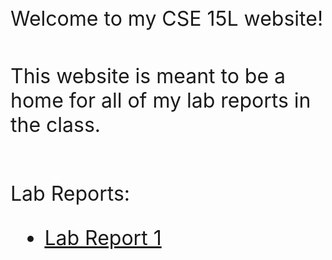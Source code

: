 &nbsp;
<p>
<font size="6"> Welcome to my CSE 15L website!  

<br>This website is meant to be a home for all of my lab reports in the class.

<br>Lab Reports: 
 * [Lab Report 1](https://prashasthk.github.io/cse15l-lab-reports/lab-report-1-week-2.html)
</font>
</p>